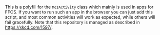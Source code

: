 This is a polyfill for the `MozActivity` class which mainly is used in apps for FFOS. If you want to run such an app in the browser you can just add this script, and most common activities will work as expected, while others will fail gracefully. Note that this repository is managed as described in https://xkcd.com/1597/.
